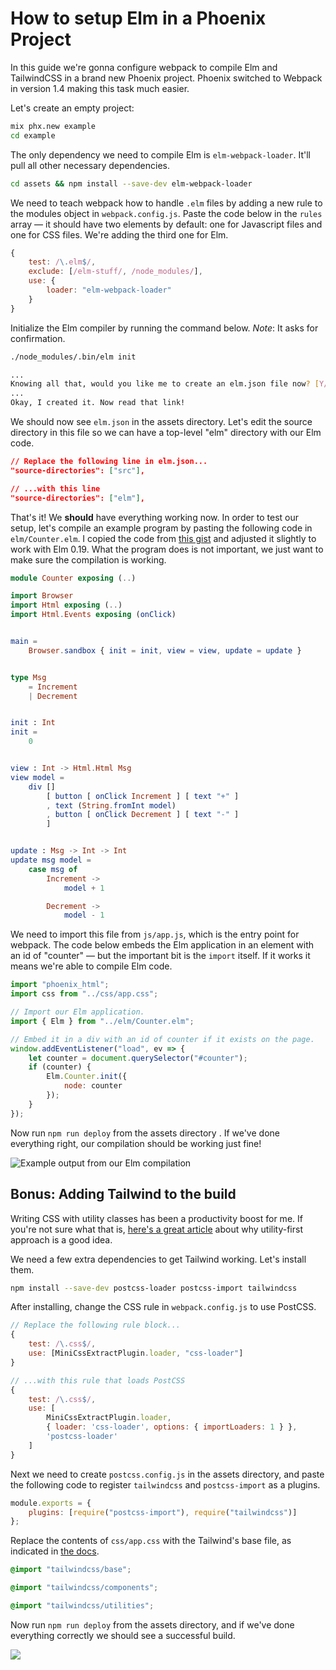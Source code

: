 # How to setup Elm in a Phoenix Project

In this guide we're gonna configure webpack to compile Elm and TailwindCSS in a brand new Phoenix project. Phoenix switched to Webpack in version 1.4 making this task much easier.

Let's create an empty project:

```bash
mix phx.new example
cd example
```

The only dependency we need to compile Elm is `elm-webpack-loader`. It'll pull all other necessary dependencies.

```bash
cd assets && npm install --save-dev elm-webpack-loader
```

We need to teach webpack how to handle `.elm` files by adding a new rule to the modules
object in `webpack.config.js`. Paste the code below in the `rules` array — it should have two elements by default: one
for Javascript files and one for CSS files. We're adding the third one for Elm.

```javascript
{
    test: /\.elm$/,
    exclude: [/elm-stuff/, /node_modules/],
    use: {
        loader: "elm-webpack-loader"
    }
}
```

Initialize the Elm compiler by running the command below. _Note_: It asks for confirmation.

```bash
./node_modules/.bin/elm init

...
Knowing all that, would you like me to create an elm.json file now? [Y/n]: Y
...
Okay, I created it. Now read that link!
```

We should now see `elm.json` in the assets directory. Let's edit the source directory in this file so we can have a top-level "elm" directory with our Elm code.

```json
// Replace the following line in elm.json...
"source-directories": ["src"],

// ...with this line
"source-directories": ["elm"],
```

That's it! We **should** have everything working now. In order to test our setup, let's compile an example program by pasting the following code in `elm/Counter.elm`. I copied the code from [this gist](https://gist.github.com/CliffordAnderson/972907dc8c98b954290723bc68de5fd6) and adjusted it slightly to work with Elm 0.19. What the program does is not important, we just want to make sure the compilation is working.

```elm
module Counter exposing (..)

import Browser
import Html exposing (..)
import Html.Events exposing (onClick)


main =
    Browser.sandbox { init = init, view = view, update = update }


type Msg
    = Increment
    | Decrement


init : Int
init =
    0


view : Int -> Html.Html Msg
view model =
    div []
        [ button [ onClick Increment ] [ text "+" ]
        , text (String.fromInt model)
        , button [ onClick Decrement ] [ text "-" ]
        ]


update : Msg -> Int -> Int
update msg model =
    case msg of
        Increment ->
            model + 1

        Decrement ->
            model - 1
```

We need to import this file from `js/app.js`, which is the entry point for webpack. The code below embeds the Elm application in an element with an id of "counter" — but the important bit is the `import` itself. If it works it means we're able to compile Elm code.

```js
import "phoenix_html";
import css from "../css/app.css";

// Import our Elm application.
import { Elm } from "../elm/Counter.elm";

// Embed it in a div with an id of counter if it exists on the page.
window.addEventListener("load", ev => {
    let counter = document.querySelector("#counter");
    if (counter) {
        Elm.Counter.init({
            node: counter
        });
    }
});
```

Now run `npm run deploy` from the assets directory . If we've done everything right,
our compilation should be working just fine!

![Example output from our Elm compilation](/images/examples/elm-first-compilation.png)

## Bonus: Adding Tailwind to the build

Writing CSS with utility classes has been a productivity boost for me. If you're
not sure what that is, [here's a great article](https://tailwindcss.com/docs/utility-first)
about why utility-first approach is a good idea.

We need a few extra dependencies to get Tailwind working. Let's install them.

```bash
npm install --save-dev postcss-loader postcss-import tailwindcss
```

After installing, change the CSS rule in `webpack.config.js` to use PostCSS.

```js
// Replace the following rule block...
{
    test: /\.css$/,
    use: [MiniCssExtractPlugin.loader, "css-loader"]
}

// ...with this rule that loads PostCSS
{
    test: /\.css$/,
    use: [
        MiniCssExtractPlugin.loader,
        { loader: 'css-loader', options: { importLoaders: 1 } },
        'postcss-loader'
    ]
}
```

Next we need to create `postcss.config.js` in the assets directory, and paste the following code to register `tailwindcss` and `postcss-import` as a plugins.

```js
module.exports = {
    plugins: [require("postcss-import"), require("tailwindcss")]
};
```

Replace the contents of `css/app.css` with the
Tailwind's base file, as indicated in [the docs](https://tailwindcss.com/docs/installation#2-add-tailwind-to-your-css).

```css
@import "tailwindcss/base";

@import "tailwindcss/components";

@import "tailwindcss/utilities";
```

Now run `npm run deploy` from the assets directory, and if we've done everything correctly we should
see a successful build.

![](/images/examples/tailwind-first-build.png)

